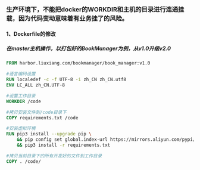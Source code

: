 ### 生产环境下，不能把docker的WORKDIR和主机的目录进行连通挂载，因为代码变动意味着有业务挂了的风险。
#### 1、Dockerfile的修改
##### 在master主机操作，以打包好的BookManager为例，从v1.0升级v2.0
```dockerfile
FROM harbor.liuxiang.com/bookmanager/book_manager:v1.0

#语言编码设置
RUN localedef -c -f UTF-8 -i zh_CN zh_CN.utf8
ENV LC_ALL zh_CN.UTF-8

#设置工作目录
WORKDIR /code

#拷贝安装文件到/code目录下
COPY requirements.txt /code

#安装虚拟环境
RUN pip3 install --upgrade pip \
    && pip config set global.index-url https://mirrors.aliyun.com/pypi/simple/ \
    && pip3 install -r requirements.txt

#拷贝当前目录下的所有开发好的文件到工作目录
COPY . /code/
```